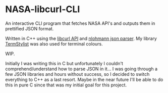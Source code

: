 # NASA-libcurl-CLI

An interactive CLI program that fetches NASA API's and outputs them in prettified JSON format.

Written in C++ using the [libcurl API](https://curl.se/libcurl/) and [nlohmann json parser](https://github.com/nlohmann/json). My library [TermStylist](https://github.com/alexwkleung/TermStylist) was also used for terminal colours.

WIP.

Initially I was writing this in C but unfortunately I couldn't comprehend/understand how to parse JSON in it... I was going through a few JSON libraries and hours without success, so I decided to switch everything to C++ as a last resort. Maybe in the near future I'll be able to do this in pure C since that was my initial goal for this project.